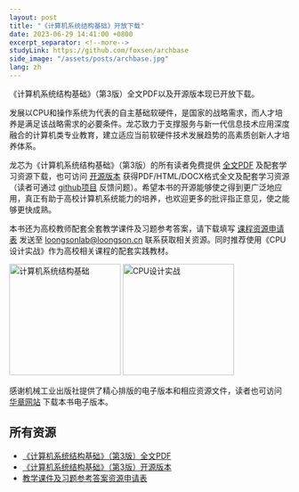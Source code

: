 ```yaml
---
layout: post
title: "《计算机系统结构基础》开放下载"
date: 2023-06-29 14:41:00 +0800
excerpt_separator: <!--more-->
studyLink: https://github.com/foxsen/archbase
side_image: "/assets/posts/archbase.jpg"
lang: zh
---
```


《计算机系统结构基础》（第3版）全文PDF以及开源版本现已开放下载。

<!--more-->

发展以CPU和操作系统为代表的自主基础软硬件，是国家的战略需求，而人才培养是满足该战略需求的必要条件。龙芯致力于支撑服务与新一代信息技术应用深度融合的计算机类专业教育，建立适应当前软硬件技术发展趋势的高素质创新人才培养体系。

龙芯为《计算机系统结构基础》（第3版）的所有读者免费提供 [全文PDF](https://www.loongson.cn/kindeditor/attached/file/20220905/20220905064403_20930.pdf) 及配套学习资源下载，也可访问 [开源版本](https://foxsen.github.io/archbase/) 获得PDF/HTML/DOCX格式全文及配套学习资源（读者可通过 [github项目](https://github.com/foxsen/archbase) 反馈问题）。希望本书的开源能够使之得到更广泛地应用，真正有助于高校计算机系统能力的培养，也欢迎更多的批评指正意见，使之能够更快成熟。

本书还为高校教师配套全套教学课件及习题参考答案，请下载填写 [课程资源申请表](https://www.loongson.cn/kindeditor/attached/file/20220905/20220905064414_43062.docx) 发送至 loongsonlab@loongson.cn 联系获取相关资源。同时推荐使用《CPU设计实战》作为高校相关课程的配套实践教材。

<div>
    <img src="{{/assets/posts/archbase.jpg | relative_url}}" alt="计算机系统结构基础" width="200" height="200">
    <img src="{{/assets/posts/cpudesign.jpg | relative_url}}" alt="CPU设计实战" width="200" height="200">
</div>

感谢机械工业出版社提供了精心排版的电子版本和相应资源文件，读者也可访问 [华章网站](http://www.hzbook.com/) 下载本书电子版本。

## 所有资源

* [《计算机系统结构基础》（第3版）全文PDF](https://www.loongson.cn/kindeditor/attached/file/20220905/20220905064403_20930.pdf)
* [《计算机系统结构基础》（第3版）开源版本](https://foxsen.github.io/archbase/)
* [教学课件及习题参考答案资源申请表](https://www.loongson.cn/kindeditor/attached/file/20220905/20220905064414_43062.docx)